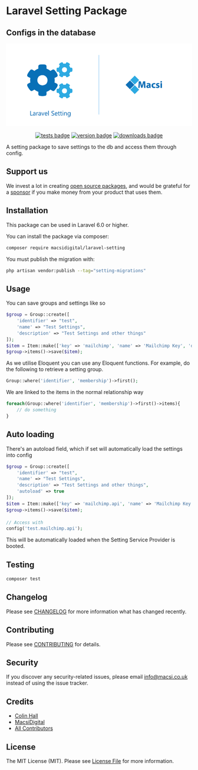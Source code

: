 # Laravel Setting Package

## Configs in the database

![Header Image](https://github.com/MacsiDigital/repo-design/raw/master/laravel-setting/header.png)

<p align="center">
 <a href="https://github.com/MacsiDigital/laravel-setting/actions?query=workflow%3Atests"><img src="https://github.com/MacsiDigital/laravel-setting/workflows/Run%20tests/badge.svg" style="max-width:100%;" alt="tests badge"></a>
 <a href="https://packagist.org/packages/macsidigital/laravel-setting"><img src="https://img.shields.io/packagist/v/macsidigital/laravel-setting.svg?style=flat-square" alt="version badge"/></a>
 <a href="https://packagist.org/packages/macsidigital/laravel-setting"><img src="https://img.shields.io/packagist/dt/macsidigital/laravel-setting.svg?style=flat-square" alt="downloads badge"/></a>
</p>

A setting package to save settings to the db and access them through config.

## Support us

We invest a lot in creating [open source packages](https://macsidigital.co.uk/open-source), and would be grateful for a [sponsor](https://github.com/sponsors/MacsiDigital) if you make money from your product that uses them.

## Installation

This package can be used in Laravel 6.0 or higher.

You can install the package via composer:

```bash
composer require macsidigital/laravel-setting
```

You must publish the migration with:

``` bash
php artisan vendor:publish --tag="setting-migrations"
```

## Usage

You can save groups and settings like so

``` php
$group = Group::create([
    'identifier' => "test",
    'name' => "Test Settings",
    'description' => "Test Settings and other things"
]);
$item = Item::make(['key' => 'mailchimp', 'name' => 'Mailchimp Key', 'description' => 'Your Mailchimp API key so we can enable communication with your Mailchimp account']);
$group->items()->save($item);
```

As we utilise Eloquent you can use any Eloquent functions.  For example, do the following to retrieve a setting group.

``` php
Group::where('identifier', 'membership')->first();
```

We are linked to the items in the normal relationship way

``` php
foreach(Group::where('identifier', 'membership')->first()->items){
	// do something
}
```

## Auto loading

There's an autoload field, which if set will automatically load the settings into config

``` php
$group = Group::create([
    'identifier' => "test",
    'name' => "Test Settings",
    'description' => "Test Settings and other things",
    'autoload' => true
]);
$item = Item::make(['key' => 'mailchimp.api', 'name' => 'Mailchimp Key', 'description' => 'Your Mailchimp API key so we can enable communication with your Mailchimp account', 'autoload' => true]);
$group->items()->save($item);

// Access with
config('test.mailchimp.api');
```

This will be automatically loaded when the Setting Service Provider is booted.

## Testing

``` bash
composer test
```

## Changelog

Please see [CHANGELOG](CHANGELOG.md) for more information what has changed recently.

## Contributing

Please see [CONTRIBUTING](CONTRIBUTING.md) for details.

## Security

If you discover any security-related issues, please email [info@macsi.co.uk](mailto:info@masi.co.uk) instead of using the issue tracker.

## Credits

- [Colin Hall](https://github.com/ColinHall)
- [MacsiDigital](https://github.com/MacsiDigital)
- [All Contributors](../../contributors)

## License

The MIT License (MIT). Please see [License File](LICENSE.md) for more information.
